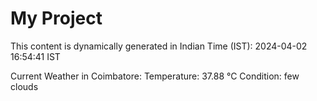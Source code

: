 # My Project

This content is dynamically generated in Indian Time (IST): 2024-04-02 16:54:41 IST


Current Weather in Coimbatore:
Temperature: 37.88 °C
Condition: few clouds
